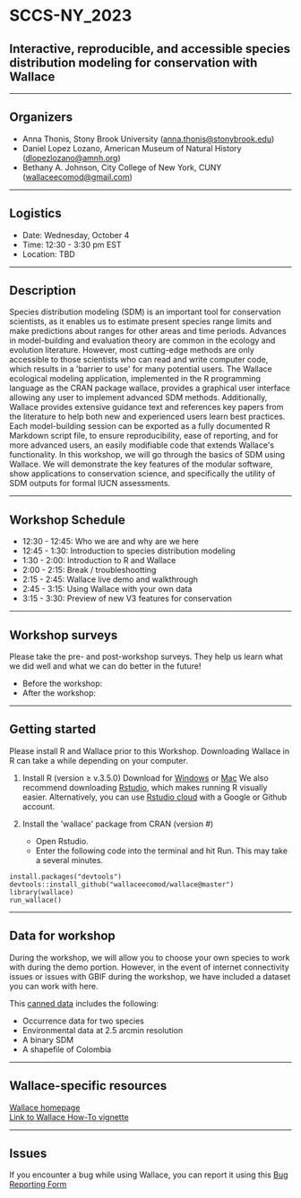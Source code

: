 # SCCS-NY_2023
## Interactive, reproducible, and accessible species distribution modeling for conservation with Wallace  
___
## Organizers 
- Anna Thonis, Stony Brook University (anna.thonis@stonybrook.edu)    
- Daniel Lopez Lozano, American Museum of Natural History (dlopezlozano@amnh.org)
- Bethany A. Johnson, City College of New  York, CUNY (wallaceecomod@gmail.com)    
___ 
## Logistics    
* Date: Wednesday, October 4    
* Time: 12:30 - 3:30 pm EST   
* Location: TBD    
___
## Description
Species distribution modeling (SDM) is an important tool for conservation scientists, as it enables us to estimate present species range limits and make predictions about ranges for other areas and time periods. Advances in model-building and evaluation theory are common in the ecology and evolution literature. However, most cutting-edge methods are only accessible to those scientists who can read and write computer code, which results in a 'barrier to use' for many potential users. The Wallace ecological modeling application, implemented in the R programming language as the CRAN package wallace, provides a graphical user interface allowing any user to implement advanced SDM methods. Additionally, Wallace provides extensive guidance text and references key papers from the literature to help both new and experienced users learn best practices. Each model-building session can be exported as a fully documented R Markdown script file, to ensure reproducibility, ease of reporting, and for more advanced users, an easily modifiable code that extends Wallace's functionality. In this workshop, we will go through the basics of SDM using Wallace. We will demonstrate the key features of the modular software, show applications to conservation science, and specifically the utility of SDM outputs for formal IUCN assessments.  
___
## Workshop Schedule
* 12:30 - 12:45: Who we are and why are we here
* 12:45 - 1:30: Introduction to species distribution modeling
* 1:30 - 2:00: Introduction to R and Wallace
* 2:00 - 2:15: Break / troubleshootting
* 2:15 - 2:45: Wallace live demo and walkthrough
* 2:45 - 3:15: Using Wallace with your own data
* 3:15 - 3:30: Preview of new V3 features for conservation
___   
## Workshop surveys
Please take the pre- and post-workshop surveys. They help us learn what we did well and what we can do better in the future!
* Before the workshop:
* After the workshop:
___ 
## Getting started
Please install R and Wallace prior to this Workshop. Downloading Wallace in R can take a while depending on your computer.

1. Install R (version ≥ v.3.5.0) Download for [Windows](https://cran.r-project.org/bin/windows/base/) or [Mac](https://cran.r-project.org/bin/macosx/) We also recommend downloading [Rstudio](https://posit.co/download/rstudio-desktop/#download), which makes running R visually easier.
Alternatively, you can use [Rstudio cloud](https://posit.cloud/) with a Google or Github account.

2. Install the 'wallace' package from CRAN (version #)
   * Open Rstudio.
   * Enter the following code into the terminal and hit Run. This may take a several minutes.
     
```
install.packages("devtools")  
devtools::install_github("wallaceecomod/wallace@master")  
library(wallace)  
run_wallace()
```
___ 
## Data for workshop
During the workshop, we will allow you to choose your own species to work with during the demo portion. However, in the event of internet connectivity issues or issues with GBIF during the workshop, we have included a dataset you can work with here.

This [canned data](https://drive.google.com/drive/folders/1YwgKWt5J5VOvsro4lsXjb2uf4EfbLU5L?usp=drive_link) includes the following:  
* Occurrence data for two species 
* Environmental data at 2.5 arcmin resolution 
* A binary SDM 
* A shapefile of Colombia 
___ 
## Wallace-specific resources
[Wallace homepage](https://wallaceecomod.github.io/)   
[Link to Wallace How-To vignette](https://wallaceecomod.github.io/wallace/articles/tutorial-v2.html)   
___ 
## Issues
If you encounter a bug while using Wallace, you can report it using this [Bug Reporting Form](https://docs.google.com/forms/d/e/1FAIpQLSd4giDOteMbzOkyN-rLghMqWFeVjxjjL1AAWxIt-7qyAQDcbA/viewform) 
